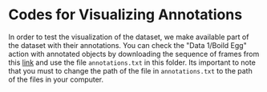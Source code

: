 # Codes for Visualizing Annotations

In order to test the visualization of the dataset, we make available part of the dataset with their annotations. You can check the "Data 1/Boild Egg" action with annotated objects by downloading the sequence of frames from this [link](https://drive.google.com/file/d/1EYx1TmESU5PJL1l9Ath0a5F5MxViAkfO/view?usp=sharing) and use the file `annotations.txt` in this folder. Its important to note that you must to change the path of the file in `annotations.txt` to the path of the files in your computer.



